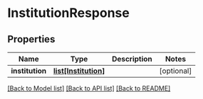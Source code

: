 # InstitutionResponse

## Properties
Name | Type | Description | Notes
------------ | ------------- | ------------- | -------------
**institution** | [**list[Institution]**](Institution.md) |  | [optional] 

[[Back to Model list]](../README.md#documentation-for-models) [[Back to API list]](../README.md#documentation-for-api-endpoints) [[Back to README]](../README.md)


